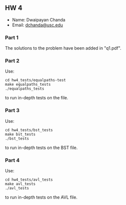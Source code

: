 ## HW 4 ##

 - Name: Dwaipayan Chanda
 - Email: dchanda@usc.edu

### Part 1 ###

The solutions to the problem have been added in "q1.pdf".

### Part 2 ###

Use:

```
cd hw4_tests/equalpaths-test
make equalpaths_tests
./equalpaths_tests
``` 

to run in-depth tests on the file.

### Part 3 ###

Use: 

```
cd hw4_tests/bst_tests
make bst_tests
./bst_tests
```

to run in-depth tests on the BST file.

### Part 4 ###

Use: 

```
cd hw4_tests/avl_tests
make avl_tests
./avl_tests
``` 

to run in-depth tests on the AVL file.